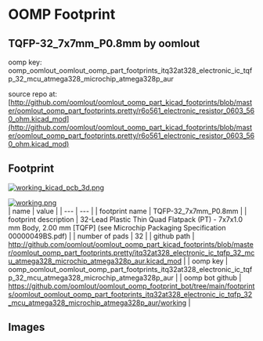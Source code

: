 # OOMP Footprint  
## TQFP-32_7x7mm_P0.8mm  by oomlout  
  
oomp key: oomp_oomlout_oomlout_oomp_part_footprints_itq32at328_electronic_ic_tqfp_32_mcu_atmega328_microchip_atmega328p_aur  
  
source repo at: [http://github.com/oomlout/oomlout_oomp_part_kicad_footprints/blob/master/oomlout_oomp_part_footprints.pretty/r6o561_electronic_resistor_0603_560_ohm.kicad_mod](http://github.com/oomlout/oomlout_oomp_part_kicad_footprints/blob/master/oomlout_oomp_part_footprints.pretty/r6o561_electronic_resistor_0603_560_ohm.kicad_mod)  
## Footprint  
  
[![working_kicad_pcb_3d.png](working_kicad_pcb_3d_600.png)](working_kicad_pcb_3d.png)  
  
[![working.png](working_600.png)](working.png)  
| name | value | 
| --- | --- | 
| footprint name | TQFP-32_7x7mm_P0.8mm | 
| footprint description | 32-Lead Plastic Thin Quad Flatpack (PT) - 7x7x1.0 mm Body, 2.00 mm [TQFP] (see Microchip Packaging Specification 00000049BS.pdf) | 
| number of pads | 32 | 
| github path | http://github.com/oomlout/oomlout_oomp_part_kicad_footprints/blob/master/oomlout_oomp_part_footprints.pretty/itq32at328_electronic_ic_tqfp_32_mcu_atmega328_microchip_atmega328p_aur.kicad_mod | 
| oomp key | oomp_oomlout_oomlout_oomp_part_footprints_itq32at328_electronic_ic_tqfp_32_mcu_atmega328_microchip_atmega328p_aur | 
| oomp bot github | https://github.com/oomlout/oomlout_oomp_footprint_bot/tree/main/footprints/oomlout_oomlout_oomp_part_footprints_itq32at328_electronic_ic_tqfp_32_mcu_atmega328_microchip_atmega328p_aur/working | 
## Images  
